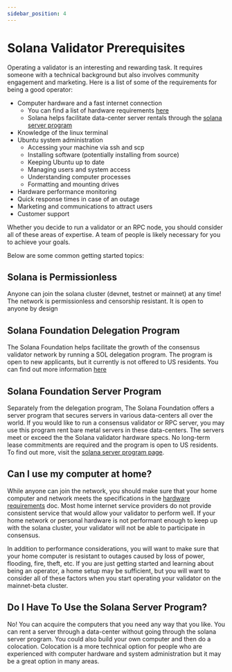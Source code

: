 ```yaml
---
sidebar_position: 4
---
```


# Solana Validator Prerequisites

Operating a validator is an interesting and rewarding task. It requires someone with a technical background but also involves community engagement and marketing.  Here is a list of some of the requirements for being a good operator:

* Computer hardware and a fast internet connection
    * You can find a list of hardware requirements [here](https://docs.solana.com/running-validator/validator-reqs)
    * Solana helps facilitate data-center server rentals through the [solana server program](https://solana.foundation/server-program)
* Knowledge of the linux terminal
* Ubuntu system administration
    * Accessing your machine via ssh and scp
    * Installing software (potentially installing from source)
    * Keeping Ubuntu up to date
    * Managing users and system access
    * Understanding computer processes
    * Formatting and mounting drives
* Hardware performance monitoring
* Quick response times in case of an outage
* Marketing and communications to attract users
* Customer support

Whether you decide to run a validator or an RPC node, you should consider all of these areas of expertise.  A team of people is likely necessary for you to achieve your goals.

Below are some common getting started topics:

## Solana is Permissionless

Anyone can join the solana cluster (devnet, testnet or mainnet) at any time! The network is permissionless and censorship resistant.  It is open to anyone by design

## Solana Foundation Delegation Program

The Solana Foundation helps facilitate the growth of the consensus validator network by running a SOL delegation program.  The program is open to new applicants, but it currently is not offered to US residents. You can find out more information [here](https://solana.foundation/delegation-program)

## Solana Foundation Server Program

Separately from the delegation program, The Solana Foundation offers a server program that secures servers in various data-centers all over the world.  If you would like to run a consensus validator or RPC server, you may use this program rent bare metal servers in these data-centers. The servers meet or exceed the the Solana validator hardware specs.  No long-term lease commitments are required and the program is open to US residents. To find out more, visit the [solana server program page](https://solana.foundation/server-program).

## Can I use my computer at home?

While anyone can join the network, you should make sure that your home computer and network meets the specifications in the [hardware requirements](https://docs.solana.com/running-validator/validator-reqs) doc.  Most home internet service providers do not provide consistent service that would allow your validator to perform well.  If your home network or personal hardware is not performant enough to keep up with the solana cluster, your validator will not be able to participate in consensus.

In addition to performance considerations, you will want to make sure that your home computer is resistant to outages caused by loss of power, flooding, fire, theft, etc.  If you are just getting started and learning about being an operator, a home setup may be sufficient, but you will want to consider all of these factors when you start operating your validator on the mainnet-beta cluster.

## Do I Have To Use the Solana Server Program?

No! You can acquire the computers that you need any way that you like. You can rent a server through a data-center without going through the solana server program.  You could also build your own computer and then do a colocation. Colocation is a more technical option for people who are experienced with computer hardware and system administration but it may be a great option in many areas.
